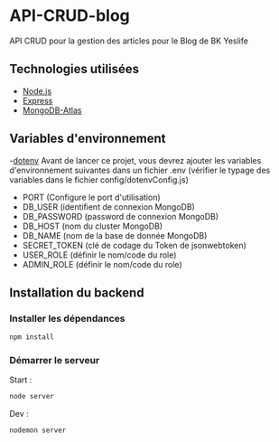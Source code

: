 # API-CRUD-blog

API CRUD pour la gestion des articles pour le Blog de BK Yeslife

## Technologies utilisées

- [Node.js](http://nodejs.org)
- [Express](http://expressjs.com)
- [MongoDB-Atlas](https://www.mongodb.com/)

## Variables d'environnement

-[dotenv](https://www.npmjs.com/package/dotenv)
Avant de lancer ce projet, vous devrez ajouter les variables d'environnement suivantes dans un fichier .env (vérifier le typage des variables dans le fichier config/dotenvConfig.js)

- PORT (Configure le port d'utilisation)
- DB_USER (identifient de connexion MongoDB)
- DB_PASSWORD (password de connexion MongoDB)
- DB_HOST (nom du cluster MongoDB)
- DB_NAME (nom de la base de donnée MongoDB)
- SECRET_TOKEN (clé de codage du Token de jsonwebtoken)
- USER_ROLE (définir le nom/code du role)
- ADMIN_ROLE (définir le nom/code du role)

## Installation du backend

### Installer les dépendances

```bash
npm install
```

### Démarrer le serveur

Start :

```bash
node server
```

Dev :

```bash
nodemon server
```

[dotenv]: https://www.npmjs.com/package/dotenv
[jsonwebtoken]: https://www.npmjs.com/package/jsonwebtoken
[//]: # "order for gitfolio"
